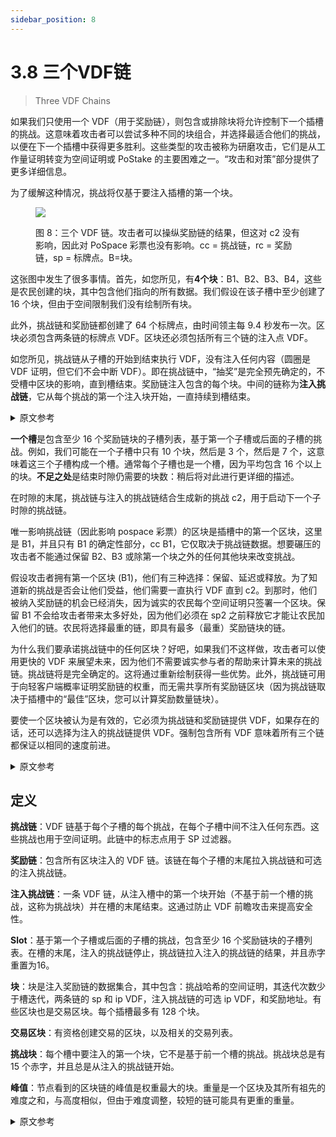 ```yaml
---
sidebar_position: 8
---
```


# 3.8 三个VDF链

> Three VDF Chains

如果我们只使用一个 VDF（用于奖励链），则包含或排除块将允许控制下一个插槽的挑战。这意味着攻击者可以尝试多种不同的块组合，并选择最适合他们的挑战，以便在下一个插槽中获得更多胜利。这些类型的攻击被称为研磨攻击，它们是从工作量证明转变为空间证明或 PoStake 的主要困难之一。“攻击和对策”部分提供了更多详细信息。

为了缓解这种情况，挑战将仅基于要注入插槽的第一个块。

<figure>

![](/img/multiple_chains.png)

<figcaption>
图 8：三个 VDF 链。攻击者可以操纵奖励链的结果，但这对 c2 没有影响，因此对 PoSpace 彩票也没有影响。cc = 挑战链，rc = 奖励链，sp = 标牌点。B=块。
</figcaption>
</figure>

这张图中发生了很多事情。首先，如您所见，有**4个块**：B1、B2、B3、B4，这些是农民创建的块，其中包含他们指向的所有数据。我们假设在该子槽中至少创建了 16 个块，但由于空间限制我们没有绘制所有块。

此外，挑战链和奖励链都创建了 64 个标牌点，由时间领主每 9.4 秒发布一次。区块必须包含两条链的标牌点 VDF。区块还必须包括所有三个链的注入点 VDF。

如您所见，挑战链从子槽的开始到结束执行 VDF，没有注入任何内容（圆圈是 VDF 证明，但它们不会中断 VDF）。即在挑战链中，“抽奖”是完全预先确定的，不受槽中区块的影响，直到槽结束。奖励链注入包含的每个块。中间的链称为**注入挑战链**，它从每个挑战的第一个注入块开始，一直持续到槽结束。

<details>
<summary>原文参考</summary>

If we only used one VDF (for the reward chain), the inclusion or exclusion of blocks would allow control of the challenge for the next slot.
This means that an attacker could try many different combinations of blocks, and choose the challenge that suits them best, to obtain more wins in the next slot.
These types of attacks are called grinding attacks, and they are one of the main difficulties of changing from Proof of Work to Proof of Space or PoStake.
More detail is provided in the “Attacks and countermeasures” section. 

To mitigate this, the challenges will be based only on the first block to be infused in a slot.

<figure>

![](/img/multiple_chains.png)

<figcaption>
Figure 8: three VDF chains. An attacker can manipulate the reward chain results but this has no effect on c2, and therefore has no effect on the PoSpace lottery. cc = challenge chain, rc=reward chain, sp=signage point. B=block.
</figcaption>
</figure>


There is a lot going on in this diagram. First of all, as you can see, there are 4 **blocks**: B1, B2, B3, B4, these are blocks created by the farmers, which contain all the data that they point to.
We assume that at least 16 blocks have been created in that sub-slot, but we don’t draw all of them due to space constraints.

Also, both the challenge chain and reward chain create 64 signage points, released ever 9.4 seconds by timelords.
Blocks must include the signage point VDFs for both chains. Blocks must also include the infusion point VDFs for all three chains. 

As you can see, the challenge chain executes the VDF from the start of the sub-slot to the end with nothing infused into it (the circles are VDF proofs but they do not interrupt the VDF).
That is, in the challenge chain, the "lottery" is completely pre-determined, and not affected by blocks in the slot, until the end of the slot.
The reward chain infuses every block that is included. 
The chain in the middle is called the **infused challenge chain**, and it starts at the first infused block for each challenge, and goes on until the end of the slot. 

</details>


**一个槽**是包含至少 16 个奖励链块的子槽列表，基于第一个子槽或后面的子槽的挑战。例如，我们可能在一个子槽中只有 10 个块，然后是 3 个，然后是 7 个，这意味着这三个子槽构成一个槽。通常每个子槽也是一个槽，因为平均包含 16 个以上的块。**不足之处**是结束时隙仍需要的块数：稍后将对此进行更详细的描述。

在时隙的末尾，挑战链与注入的挑战链结合生成新的挑战 c2，用于启动下一个子时隙的挑战链。

唯一影响挑战链（因此影响 pospace 彩票）的区块是插槽中的第一个区块，这里是 B1，并且只有 B1 的确定性部分，cc B1，它仅取决于挑战链数据。想要碾压的攻击者不能通过保留 B2、B3 或除第一个块之外的任何其他块来改变挑战。

假设攻击者拥有第一个区块 (B1)，他们有三种选择：保留、延迟或释放。为了知道新的挑战是否会让他们受益，他们需要一直执行 VDF 直到 c2。到那时，他们被纳入奖励链的机会已经消失，因为诚实的农民每个空间证明只签署一个区块。保留 B1 不会给攻击者带来太多好处，因为他们必须在 sp2 之前释放它才能让农民加入他们的链。农民将选择最重的链，即具有最多（最重）奖励链块的链。

为什么我们要承诺挑战链中的任何区块？好吧，如果我们不这样做，攻击者可以使用更快的 VDF 来展望未来，因为他们不需要诚实参与者的帮助来计算未来的挑战链。挑战链将是完全确定的。这将通过重新绘制获得一些优势。此外，挑战链可用于向轻客户端概率证明奖励链的权重，而无需共享所有奖励链区块（因为挑战链取决于插槽中的“最佳”区块，您可以计算奖励数量链块）。

要使一个区块被认为是有效的，它必须为挑战链和奖励链提供 VDF，如果存在的话，还可以选择为注入的挑战链提供 VDF。强制包含所有 VDF 意味着所有三个链都保证以相同的速度前进。

<details>
<summary>原文参考</summary>

A **slot** is the list of sub-slots which contain at least 16 reward-chain blocks based on the challenge of the first sub-slot, or later sub-slots.
For example, we may have only 10 blocks in a sub-slot, and then 3 and then 7, which means those three sub-slots form one slot. Usually each sub-slot is also a slot, since more than 16 blocks are included on average. The **deficit** is the number of blocks still necessary to end the slot: this is described later in more detail.

At the end of the slot, the challenge chain is combined with the infused challenge chain to generate the new challenge c2, which is used to start the challenge chain for the next sub-slot. 

The only block which affects the challenge chain (and thus the pospace lottery) is the first block in the slot, which here is B1, and only a deterministic part of B1, cc B1, which only depends on challenge chain data.
An attacker who wants to grind cannot change the challenge by withholding B2, B3, or any other block apart from the first one. 

Assuming the attacker has the first block (B1), they have three options: withhold it, delay it, or release it. In order to know whether the new challenge will benefit them, they will need to execute the VDF all the way up to c2. By that time, their chance to get included in the reward chain is gone, since honest farmers sign only one block per proof of space. Withholding B1 does not provide much benefit to the attacker, since they must release it before sp2 in order to get the farmers on their chain. Farmers will choose the heaviest chain, which is the one with the most (heaviest) reward chain blocks.

Why do we commit to any blocks at all in the challenge chain? Well, if we did not, an attacker could look ahead with a faster VDF, since they would not need the help of honest participants in order to compute the challenge chain into the future. The challenge chain would be totally deterministic. This would enable some advantage by replotting. Furthermore, the challenge chain can be used to probabilistically prove the weight of the reward chain to light clients, without sharing all reward chain blocks (since the challenge chain depends on the “best” block in the slot, you can calculate the number of reward chain blocks).

For a block to be considered valid, it has to provide VDFs for the challenge chain and reward chain, and optionally for the infused challenge chain if it is present. Forcing all VDFs to be included means that all three chains are guaranteed to move forward at the same rate.

</details>


## 定义

**挑战链**：VDF 链基于每个子槽的每个挑战，在每个子槽中间不注入任何东西。这些挑战也用于空间证明。此链中的标志点用于 SP 过滤器。

**奖励链**：包含所有区块注入的 VDF 链。该链在每个子槽的末尾拉入挑战链和可选的注入挑战链。

**注入挑战链**：一条 VDF 链，从注入槽中的第一个块开始（不基于前一个槽的挑战，这称为挑战块）并在槽的末尾结束。这通过防止 VDF 前瞻攻击来提高安全性。

**Slot**：基于第一个子槽或后面的子槽的挑战，包含至少 16 个奖励链块的子槽列表。在槽的末尾，注入的挑战链停止，挑战链拉入注入的挑战链的结果，并且赤字重置为16。

**块**：块是注入奖励链的数据集合，其中包含：挑战哈希的空间证明，其迭代次数少于槽迭代，两条链的 sp 和 ip VDF，注入挑战链的可选 ip VDF，和奖励地址。有些区块也是交易区块。每个插槽最多有 128 个块。

**交易区块**：有资格创建交易的区块，以及相关的交易列表。

**挑战块**：每个槽中要注入的第一个块，它不是基于前一个槽的挑战。挑战块总是有 15 个赤字，并且总是从注入的挑战链开始。

**峰值**：节点看到的区块链的峰值是权重最大的块。重量是一个区块及其所有祖先的难度之和，与高度相似，但由于难度调整，较短的链可能具有更重的重量。


<details>
<summary>原文参考</summary>

- ## Definitions

**Challenge chain**: The VDF chain based on each challenge for each sub-slot, which does not infuse anything in the middle of each sub-slot. The challenges are also used for the proofs of space. The signage points in this chain are used for the SP filter.

**Reward chain**: The VDF chain that contains infusions of all blocks. This chain pulls in the challenge chain and optionally the infused challenge chain at the end of each sub-slot.

**Infused challenge chain**: A VDF chain which starts at the first block infused in a slot (which is not based on the previous slot’s challenge, this is called the challenge block) and ends at the end of the slot. 
This increases security by preventing VDF lookahead attacks.

**Slot**: the list of sub-slots which contain at least 16 reward-chain blocks based on the challenge of the first sub-slot, or later sub-slots. At the end of the slot, the infused challenge chain stops, the challenge chain pulls in the result of the infused challenge chain, and the deficit is reset to 16.

**Block**: a block is a collection of data infused into the rewards chain which contains: a proof of space for a challenge hash with less iterations than the slot iterations, sp and ip VDFs for both chains, optional ip VDF for the infused challenge chain, and a rewards address. Some blocks are also transaction blocks. There is a maximum of 128 blocks per slot.

**Transaction Block**: A block that is eligible to create transactions, along with an associated list of transactions.

**Challenge block**: The first block to be infused in each slot, which is not based on a previous slot's challenge. The challenge block always has a deficit of 15, and always starts off the infused challenge chain. 

**Peak**: The peak of the blockchain as seen by a node is the block with the greatest weight. Weight is the sum of the difficulty of a block and all its ancestors, which is similar to height, but a shorter chain can have heavier weight, due to difficulty adjustments.

</details>
